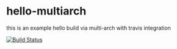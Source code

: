 # hello-multiarch
this is an example hello build via multi-arch with travis integration

[![Build Status](https://travis-ci.org/piwi3910/hello-multiarch.svg?branch=master)](https://travis-ci.org/piwi3910/hello-multiarch)
